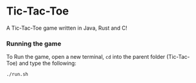 # Tic-Tac-Toe
A Tic-Tac-Toe game written in Java, Rust and C!


### Running the game
To Run the game, open a new terminal, `cd` into the parent folder (Tic-Tac-Toe) and type the following:

```console
./run.sh
```